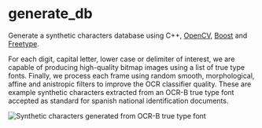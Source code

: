 generate_db
===========

Generate a synthetic characters database using C++, [OpenCV](opencv.org), [Boost](www.boost.org) and [Freetype](http://www.freetype.org/).

For each digit, capital letter, lower case or delimiter of interest, we are capable of producing high-quality bitmap images using a list of true type fonts. Finally, we process each frame using random smooth, morphological, affine and anistropic filters to improve the OCR classifier quality. These are example synthetic characters extracted from an OCR-B true type font accepted as standard for spanish national identification documents.

![Synthetic characters generated from OCR-B true type font](https://sites.google.com/site/bobetocalo/home/synthetic_characters.png?attredirects=0)

